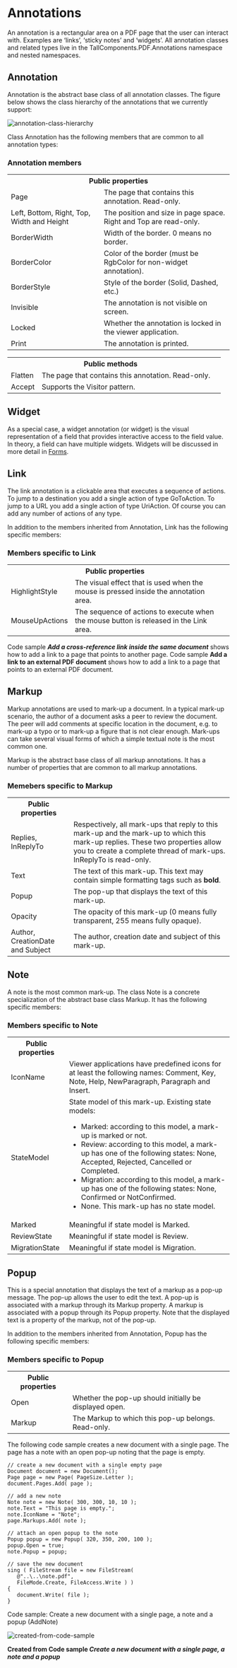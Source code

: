 # Annotations

An annotation is a rectangular area on a PDF page that the user can interact with. Examples are ‘links’, ‘sticky notes’ and ‘widgets’. All annotation classes and related types live in the TallComponents.PDF.Annotations namespace and nested namespaces.

## Annotation

Annotation is the abstract base class of all annotation classes. The figure below shows the class hierarchy of the annotations that we currently support:

![annotation-class-hierarchy](guide/pdfkit/media/annotation-class-hierarchy.png)

Class Annotation has the following members that are common to all annotation types:

### Annotation members

<table>
	<tr><th colspan="2">Public properties</th></tr>
	<tr><td>Page</td><td>The page that contains this annotation. Read-only.</td></tr>
	<tr><td>Left, Bottom, Right, Top, Width and Height</td><td>The position and size in page space. Right and Top are read-only.</td></tr>
	<tr><td>BorderWidth</td><td>Width of the border. 0 means no border.</td></tr>
	<tr><td>BorderColor</td><td>Color of the border (must be RgbColor for non-widget annotation).</td></tr>
	<tr><td>BorderStyle</td><td>Style of the border (Solid, Dashed, etc.)</td></tr>
	<tr><td>Invisible</td><td>The annotation is not visible on screen.</td></tr>
	<tr><td>Locked</td><td>Whether the annotation is locked in the viewer application.</td></tr>
	<tr><td>Print</td><td>The annotation is printed.</td></tr>
</table>

<table>
	<tr><th colspan="2">Public methods</th><th></th></tr>
	<tr><td>Flatten</td><td>The page that contains this annotation. Read-only.</td></tr>
	<tr><td>Accept</td><td>Supports the Visitor pattern.</td></tr>
</table>

## Widget

As a special case, a widget annotation (or widget) is the visual representation of a field that provides interactive access to the field value. In theory, a field can have multiple widgets. Widgets will be discussed in more detail in <a href="forms">Forms</a>.

## Link

The link annotation is a clickable area that executes a sequence of actions. To jump to a destination you add a single action of type GoToAction. To jump to a URL you add a single action of type UriAction. Of course you can add any number of actions of any type.

In addition to the members inherited from Annotation, Link has the following specific members:

### Members specific to Link

<table>
	<tr><th colspan="2">Public properties</th><th></th></tr>
	<tr><td>HighlightStyle</td><td>The visual effect that is used when the mouse is pressed inside the annotation area.</td></tr>
	<tr><td>MouseUpActions</td><td>The sequence of actions to execute when the mouse button is released in the Link area.</td></tr>
</table>

Code sample _**Add a cross-reference link inside the same document**_ shows how to add a link to a page that points to another page. Code sample __Add a link to an external PDF document__ shows how to add a link to a page that points to an external PDF document.

## Markup

Markup annotations are used to mark-up a document. In a typical mark-up scenario, the author of a document asks a peer to review the document. The peer will add comments at specific location in the document, e.g. to mark-up a typo or to mark-up a figure that is not clear enough. Mark-ups can take several visual forms of which a simple textual note is the most common one.

Markup is the abstract base class of all markup annotations. It has a number of properties that are common to all markup annotations.

### Memebers specific to Markup

<table><tr><th>
Public properties</th><th></th></tr><tr><td>
Replies, InReplyTo</td><td>
Respectively, all mark-ups that reply to this mark-up and the mark-up to which this mark-up replies. These two properties allow you to create a complete thread of mark-ups. InReplyTo is read-only.</td></tr><tr><td>
Text</td><td>
The text of this mark-up. This text may contain simple formatting tags such as <b>bold</b>.</td></tr><tr><td>
Popup</td><td>
The pop-up that displays the text of this mark-up.</td></tr><tr><td>
Opacity</td><td>
The opacity of this mark-up (0 means fully transparent, 255 means fully opaque).</td></tr><tr><td>
Author, CreationDate and Subject</td><td>
The author, creation date and subject of this mark-up.</td></tr></table>

## Note

A note is the most common mark-up. The class Note is a concrete specialization of the abstract base class Markup. It has the following specific members:

### Members specific to Note

<table><tr><th>
Public properties</th><th></th></tr><tr><td>
IconName</td><td>
Viewer applications have predefined icons for at least the following names: Comment, Key, Note, Help, NewParagraph, Paragraph and Insert.</td></tr><tr><td>
StateModel</td><td>State model of this mark-up. Existing state models:
&nbsp;<ul><li>
Marked: according to this model, a mark-up is marked or not.</li><li>
Review: according to this model, a mark-up has one of the following states: None, Accepted, Rejected, Cancelled or Completed.</li><li>
Migration: according to this model, a mark-up has one of the following states: None, Confirmed or NotConfirmed.</li><li>
None. This mark-up has no state model.</li></ul></td></tr><tr><td>
Marked</td><td>
Meaningful if state model is Marked.</td></tr><tr><td>
ReviewState</td><td>
Meaningful if state model is Review.</td></tr><tr><td>
MigrationState</td><td>
Meaningful if state model is Migration.</td></tr></table>

## Popup

This is a special annotation that displays the text of a markup as a pop-up message. The pop-up allows the user to edit the text. A pop-up is associated with a markup through its Markup property. A markup is associated with a popup through its Popup property. Note that the displayed text is a property of the markup, not of the pop-up.

In addition to the members inherited from Annotation, Popup has the following specific members:

### Members specific to Popup

<table><tr><th>
Public properties</th><th></th></tr><tr><td>
Open</td><td>
Whether the pop-up should initially be displayed open.</td></tr><tr><td>
Markup</td><td>
The Markup to which this pop-up belongs. Read-only.</td></tr></table>

The following code sample creates a new document with a single page. The page has a note with an open pop-up noting that the page is empty.

```
// create a new document with a single empty page
Document document = new Document();
Page page = new Page( PageSize.Letter );
document.Pages.Add( page );

// add a new note
Note note = new Note( 300, 300, 10, 10 );
note.Text = "This page is empty.";
note.IconName = "Note";
page.Markups.Add( note );

// attach an open popup to the note
Popup popup = new Popup( 320, 350, 200, 100 );
popup.Open = true;
note.Popup = popup;

// save the new document
sing ( FileStream file = new FileStream( 
   @"..\..\note.pdf", 
   FileMode.Create, FileAccess.Write ) )
{
   document.Write( file );
}
```

Code sample: Create a new document with a single page, a note and a popup (AddNote)

![created-from-code-sample](guide/pdfkit/media/created-from-code-sample.png)

**Created from Code sample _**Create a new document with a single page, a note and a popup**_**
